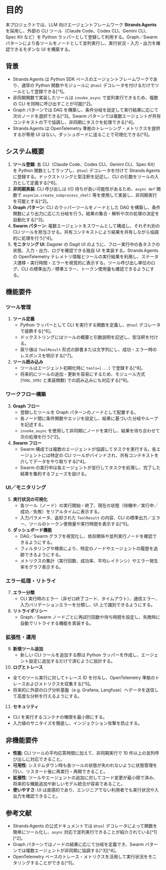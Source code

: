# 目的
本プロジェクトでは、LLM 向けエージェントフレームワーク **Strands Agents** を採用し、外部の CLI ツール（Claude Code、Codex CLI、Gemini CLI、Spec Kit など）を Python ラッパーとして登録して利用する。Graph／Swarm パターンにより各ツールをノードとして並列実行し、実行状況・入力・出力を確認できるモダンな UI を構築する。

## 背景

- Strands Agents は Python SDK ベースのエージェントフレームワークであり、通常の Python 関数やモジュールに `@tool` デコレータを付けるだけでツールとして登録できる[^1]。
- 非同期関数で実装したツールは `invoke_async` で並列実行できるため、複数の CLI を同時に呼び出すことが可能[^2]。
- Graph パターンでは DAG を構築し、条件分岐を設定して実行結果に応じて次のノードを選択できる[^3]。Swarm パターンでは複数エージェントが共有コンテキストの下で協調し、非同期にタスクを処理できる[^4]。
- Strands Agents は OpenTelemetry 準拠のトレーシング・メトリクスを提供するが専用 UI はない。ダッシュボードに送ることで可視化できる[^5]。

## システム概要

1. **ツール登録**: 各 CLI（Claude Code、Codex CLI、Gemini CLI、Spec Kit）を Python 関数としてラップし、`@tool` デコレータを付けて Strands Agents に登録する。ドックストリングと型注釈を記述し、CLI の引数をツールの入力として定義する[^6]。
2. **非同期実装**: CLI 呼び出しは I/O 待ちが長い可能性があるため、`async def` 関数で `asyncio.create_subprocess_shell` 等を使用して実装し、非同期実行を可能とする[^2]。
3. **Graph パターン**: CLI のラッパーツールをノードとした DAG を構築し、条件関数により出力に応じた分岐を行う。結果の集合・解析や次の処理の決定を自動化する[^3]。
4. **Swarm パターン**: 複数エージェントをスワームとして構成し、それぞれ別の CLI ツールを担当させる。共有コンテキストにより結果を共有しながら協調的に処理を行う[^4]。
5. **モニタリング UI**: Dagster の Dagit UI のように、フロー実行中の各タスクの状態、入力・出力、ログを確認できる独自 UI を実装する。Strands Agents の OpenTelemetry テレメトリ情報とツールの実行結果を利用し、ステータス遷移・実行時間・エラーを視覚的に表示する。ツール呼び出し単位のログ、CLI の標準出力／標準エラー、トークン使用量も確認できるようにする。

## 機能要件

### ツール管理

1. **ツール定義**
   - Python ラッパーとして CLI を実行する関数を定義し、`@tool` デコレータで装飾する[^6]。
   - ドックストリングにはツールの概要と引数説明を記述し、型注釈を付ける。
   - 戻り値は `ToolResult` 形式の辞書または文字列にし、成功・エラー時のレスポンスを明示する[^7]。
2. **ツール読み込み**
   - ツールはエージェント初期化時に `tools=[...]` で登録する[^8]。
   - 将来的にツールの追加・更新を容易にするため、モジュール方式 (`TOOL_SPEC` と実装関数) での読み込みにも対応する[^9]。

### ワークフロー構築

3. **Graph フロー**
   - 登録したツールを Graph パターンのノードとして配置する。
   - 各ノード間に条件関数やエッジを設定し、結果に基づいた分岐やループを記述する。
   - `invoke_async` を使用して非同期にノードを実行し、結果を待ち合わせて次の処理を行う[^2]。
4. **Swarm フロー**
   - Swarm 構成では複数のエージェントが協調してタスクを実行する。各エージェントには特定の CLI ツールがバインドされ、共有コンテキストを介してデータをやり取りする[^4]。
   - Swarm の実行中は各エージェントが並行してタスクを処理し、完了した結果を集約するフェーズを設ける。

### UI／モニタリング

5. **実行状況の可視化**
   - 各ツール（ノード）の実行開始・終了、現在の状態（待機中／実行中／成功／失敗）をリアルタイムに表示する。
   - 入力パラメータ、返却された `ToolResult` の内容、CLI の標準出力／エラー、ツールのトークン使用量や実行時間を表示する[^5]。
6. **ダッシュボード機能**
   - DAG／Swarm グラフを視覚化し、依存関係や並列実行ノードを確認できるようにする。
   - フィルタリングや検索により、特定のノードやエージェントの履歴を追跡できるようにする。
   - メトリクスの集計（実行回数、成功率、平均レイテンシ）やエラー発生率をグラフ表示する。

### エラー処理・リトライ

7. **エラー分類**
   - CLI 実行時のエラー（非ゼロ終了コード、タイムアウト）、通信エラー、入力バリデーションエラーを分類し、UI 上で識別できるようにする。
8. **リトライポリシー**
   - Graph／Swarm ノードごとに再試行回数や待ち時間を設定し、失敗時に自動でリトライする機能を実装する。

### 拡張性・運用

9. **新規ツール追加**
   - 新しい CLI ツールを追加する際は Python ラッパーを作成し、エージェント設定に追加するだけで済むように設計する。
10. **ログとトレース**
   - 全てのツール実行に対してトレース ID を付与し、OpenTelemetry 準拠のトレースおよびメトリクスを収集する[^5]。
   - 将来的に外部のログ分析基盤（e.g. Grafana, Langfuse）へデータを送信して高度な分析を行えるようにする。
11. **セキュリティ**
   - CLI を実行するコンテナの権限を最小限にする。
   - 入力値のサニタイズを徹底し、インジェクション攻撃を防止する。

## 非機能要件

- **性能**: CLI ツールの平均応答時間に加えて、非同期実行で 10 件以上の並列呼び出しに対応できること。
- **可用性**: システムダウン時も各ツールの状態が失われないように状態管理を行い、リスタート後に再実行・再開できること。
- **拡張性**: ツールやエージェントの追加に対してコード変更が最小限で済み、将来的な機能追加や新しいモデル統合が容易であること。
- **使いやすさ**: UI は直感的であり、エンジニアでない利用者でも実行状況や入出力を確認できること。

## 参考文献
- Strands Agents の公式ドキュメントでは `@tool` デコレータによって関数を簡単にツール化し、`async` 対応で並列実行できることが紹介されている[^1][^2]。
- Graph パターンではノードの結果に応じて分岐を定義でき、Swarm パターンでは複数エージェントが非同期に協調する[^3][^4]。
- OpenTelemetry ベースのトレース・メトリクスを活用して実行状況をモニタリングすることができる[^5]。

